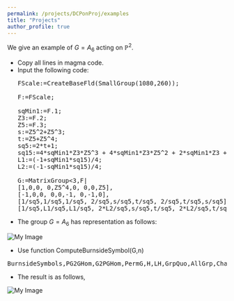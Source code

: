 ```yaml
---
permalink: /projects/DCPonProj/examples
title: "Projects"
author_profile: true
---
```


We give an example of $G=A_6$ acting on $\mathbb{P}^2$.

* Copy all lines in magma code.
* Input the following code:
  <pre>
  FScale:=CreateBaseFld(SmallGroup(1080,260));

  F:=FScale;

  sqMin1:=F.1;
  Z3:=F.2;
  Z5:=F.3;
  s:=Z5^2+Z5^3;
  t:=Z5+Z5^4;
  sq5:=2*t+1;
  sq15:=4*sqMin1*Z3*Z5^3 + 4*sqMin1*Z3*Z5^2 + 2*sqMin1*Z3 + 2*sqMin1*Z5^3 + 2*sqMin1*Z5^2 + sqMin1;
  L1:=(-1+sqMin1*sq15)/4;
  L2:=(-1-sqMin1*sq15)/4;

  G:=MatrixGroup<3,F|
  [1,0,0, 0,Z5^4,0, 0,0,Z5],
  [-1,0,0, 0,0,-1, 0,-1,0],
  [1/sq5,1/sq5,1/sq5, 2/sq5,s/sq5,t/sq5, 2/sq5,t/sq5,s/sq5],
  [1/sq5,L1/sq5,L1/sq5, 2*L2/sq5,s/sq5,t/sq5, 2*L2/sq5,t/sq5,s/sq5]>;
  </pre>
* The group $G=A_6$ has representation as follows:

![My Image](http://kaiqi-yang1994.github.io/files/DCPonProj/DCPexample1.png)

* Use function ComputeBurnsideSymbol(G,n)

<pre>
BurnsideSymbols,PG2GHom,G2PGHom,PermG,H,LH,GrpQuo,AllGrp,ChainNode,ChainClass,ScalarGrp,AllSymbolNGLambda:=ComputeBurnsideSymbol(G,F,FScale);
</pre>

* The result is as follows,

![My Image](http://kaiqi-yang1994.github.io/files/DCPonProj/DCPexample2.png)



